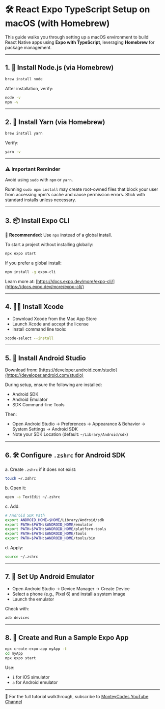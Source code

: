 # 🛠 React Expo TypeScript Setup on macOS (with Homebrew)

This guide walks you through setting up a macOS environment to build React Native apps using **Expo with TypeScript**, leveraging **Homebrew** for package management.

---

## 1. 🍺 Install Node.js (via Homebrew)

```bash
brew install node
```

After installation, verify:

```bash
node -v
npm -v
```

---

## 2. 🧶 Install Yarn (via Homebrew)

```bash
brew install yarn
```

Verify:

```bash
yarn -v
```

---

### ⚠️ Important Reminder

Avoid using `sudo` with `npm` or `yarn`.

Running `sudo npm install` may create root-owned files that block your user from accessing npm's cache and cause permission errors. Stick with standard installs unless necessary.

---

## 3. 📦 Install Expo CLI

📌 **Recommended:** Use `npx` instead of a global install.

To start a project without installing globally:

```bash
npx expo start
```

If you prefer a global install:

```bash
npm install -g expo-cli
```

Learn more at: [https://docs.expo.dev/more/expo-cli/](https://docs.expo.dev/more/expo-cli/)

---

## 4. 🧑‍💻 Install Xcode

- Download Xcode from the Mac App Store
- Launch Xcode and accept the license
- Install command line tools:

```bash
xcode-select --install
```

---

## 5. 🤖 Install Android Studio

Download from: [https://developer.android.com/studio](https://developer.android.com/studio)

During setup, ensure the following are installed:

- Android SDK
- Android Emulator
- SDK Command-line Tools

Then:

- Open Android Studio → Preferences → Appearance & Behavior → System Settings → Android SDK
- Note your SDK Location (default: `~/Library/Android/sdk`)

---

## 6. 🛠 Configure `.zshrc` for Android SDK

a. Create `.zshrc` if it does not exist:

```bash
touch ~/.zshrc
```

b. Open it:

```bash
open -a TextEdit ~/.zshrc
```

c. Add:

```bash
# Android SDK Path
export ANDROID_HOME=$HOME/Library/Android/sdk
export PATH=$PATH:$ANDROID_HOME/emulator
export PATH=$PATH:$ANDROID_HOME/platform-tools
export PATH=$PATH:$ANDROID_HOME/tools
export PATH=$PATH:$ANDROID_HOME/tools/bin
```

d. Apply:

```bash
source ~/.zshrc
```

---

## 7. 📱 Set Up Android Emulator

- Open Android Studio → Device Manager → Create Device
- Select a phone (e.g., Pixel 6) and install a system image
- Launch the emulator

Check with:

```bash
adb devices
```

---

## 8. 🚀 Create and Run a Sample Expo App

```bash
npx create-expo-app myApp -t
cd myApp
npx expo start
```

Use:
- `i` for iOS simulator
- `a` for Android emulator

---

🎥 For the full tutorial walkthrough, subscribe to [MonteyCodes YouTube Channel](https://www.youtube.com/@sergiomontey)
